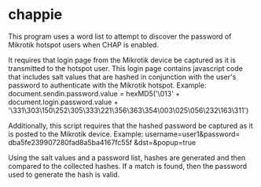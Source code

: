 # chappie
This program uses a word list to attempt to discover the password of Mikrotik hotspot users when CHAP is enabled.

It requires that login page from the Mikrotik device be captured as it is transmitted to the hotspot user.
This login page contains javascript code that includes salt values that are hashed in conjunction with the user's password to authenticate with the Mikrotik hotspot.
Example: document.sendin.password.value = hexMD5('\013' + document.login.password.value + '\331\303\150\252\305\333\221\356\363\354\003\025\056\232\163\311')

Additionally, this script requires that the hashed password be captured as it is posted to the Mikrotik device.
Example: username=user1&password= dba5fe239907280fad8a5ba4167fc55f &dst=&popup=true

Using the salt values and a password list, hashes are generated and then compared to the collected hashes.  If a match is found, then the password used to generate the hash is valid.

